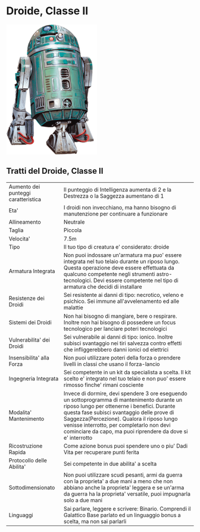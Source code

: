 # Droide, Classe II

![](species_droidclass02_01.png)

## Tratti del Droide, Classe II
|||
|---|---
|Aumento dei punteggi caratteristica|Il punteggio di Intelligenza aumenta di 2 e la Destrezza o la Saggezza aumentano di 1
|Eta'|I droidi non invecchiano, ma hanno bisogno di manutenzione per continuare a funzionare
|Allineamento|Neutrale
|Taglia|Piccola
|Velocita'|7.5m
|Tipo|Il tuo tipo di creatura e' considerato: droide
|Armatura Integrata|Non puoi indossare un'armatura ma puo' essere integrata nel tuo telaio durante un riposo lungo. Questa operazione deve essere effettuata da qualcuno competente negli strumenti astro-tecnologici. Devi essere competente nel tipo di armatura che decidi di installare
|Resistenze dei Droidi|Sei resistente ai danni di tipo: necrotico, veleno e psichico. Sei immune all'avvelenamento ed alle malattie
|Sistemi dei Droidi|Non hai bisogno di mangiare, bere o respirare. Inoltre non hai bisogno di possedere un focus tecnologico per lanciare poteri tecnologici
|Vulnerabilita' dei Droidi|Sei vulnerabile ai danni di tipo: ionico. Inoltre subisci svantaggio nei tiri salvezza contro effetti che infliggerebbero danni ionici od elettrici
|Insensibilita' alla Forza|Non puoi utilizzare poteri della forza o prendere livelli in classi che usano il forza-lancio
|Ingegneria Integrata|Sei competente in un kit da specialista a scelta. Il kit scelto e' integrato nel tuo telaio e non puo' essere rimosso finche' rimani cosciente
|Modalita' Mantenimento|Invece di dormire, devi spendere 3 ore eseguendo un sottoprogramma di mantenimento durante un riposo lungo per ottenerne i benefici. Durante questa fase subisci svantaggio delle prove di Saggezza(Percezione). Qualora il riposo lungo venisse interrotto, per completarlo non devi cominciare da capo, ma puoi riprendere da dove si e' interrotto
|Ricostruzione Rapida|Come azione bonus puoi spendere uno o piu' Dadi Vita per recuperare punti ferita
|Protocollo delle Abilita'|Sei competente in due abilita' a scelta
|Sottodimensionato|Non puoi utilizzare scudi pesanti, armi da guerra con la proprieta' a due mani a meno che non abbiano anche la proprieta' leggera e se un'arma da guerra ha la proprieta' versatile, puoi impugnarla solo a due mani
|Linguaggi|Sai parlare, leggere e scrivere: Binario. Comprendi il Galattico Base parlato ed un linguaggio bonus a scelta, ma non sai parlarli